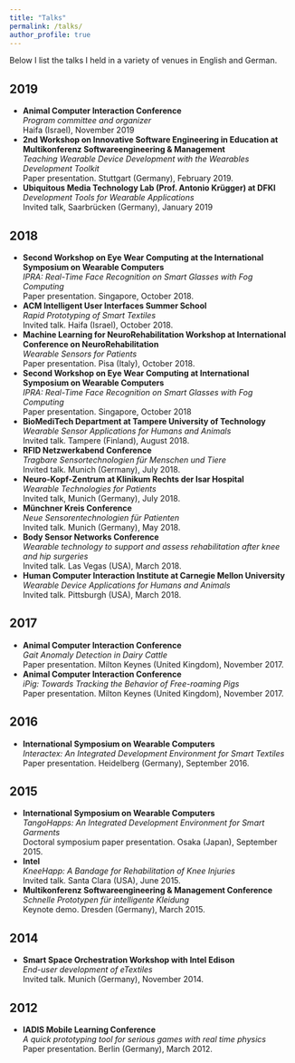 ```yaml
---
title: "Talks"
permalink: /talks/
author_profile: true
---
```

Below I list the talks I held in a variety of venues in English and German.

## 2019
* **Animal Computer Interaction Conference** <br> *Program committee and organizer* <br> Haifa (Israel), November 2019
* **2nd Workshop on Innovative Software Engineering in Education at Multikonferenz Softwareengineering & Management** <br> *Teaching Wearable Device Development with the Wearables Development Toolkit* <br> Paper presentation. Stuttgart (Germany), February 2019.
* **Ubiquitous Media Technology Lab (Prof. Antonio Krügger) at DFKI** <br> *Development Tools for Wearable Applications* <br> Invited talk, Saarbrücken (Germany), January 2019

## 2018
* **Second Workshop on Eye Wear Computing at the International Symposium on Wearable Computers** <br> *IPRA: Real-Time Face Recognition on Smart Glasses with Fog Computing* <br> Paper presentation. Singapore, October 2018.
* **ACM Intelligent User Interfaces Summer School** <br> *Rapid Prototyping of Smart Textiles* <br> Invited talk. Haifa (Israel), October 2018.
* **Machine Learning for NeuroRehabilitation Workshop at International Conference on NeuroRehabilitation** <br> *Wearable Sensors for Patients* <br> Paper presentation. Pisa (Italy), October 2018.
* **Second Workshop on Eye Wear Computing at International Symposium on Wearable Computers** <br> *IPRA: Real-Time Face Recognition on Smart Glasses with Fog Computing* <br> Paper presentation. Singapore, October 2018
* **BioMediTech Department at Tampere University of Technology** <br> *Wearable Sensor Applications for Humans and Animals* <br> Invited talk. Tampere (Finland), August 2018.
* **RFID Netzwerkabend Conference** <br> *Tragbare Sensortechnologien für Menschen und Tiere* <br> Invited talk. Munich (Germany), July 2018.
* **Neuro-Kopf-Zentrum at Klinikum Rechts der Isar Hospital** <br> *Wearable Technologies for Patients* <br> Invited talk, Munich (Germany), July 2018.
* **Münchner Kreis Conference** <br> *Neue Sensorentechnologien für Patienten* <br> Invited talk. Munich (Germany), May 2018.
* **Body Sensor Networks Conference** <br> *Wearable technology to support and assess rehabilitation after knee and hip surgeries* <br> Invited talk. Las Vegas (USA), March 2018.
* **Human Computer Interaction Institute at Carnegie Mellon University** <br> *Wearable Device Applications for Humans and Animals* <br> Invited talk. Pittsburgh (USA), March 2018.

## 2017

* **Animal Computer Interaction Conference** <br> *Gait Anomaly Detection in Dairy Cattle* <br> Paper presentation. Milton Keynes (United Kingdom), November 2017.
* **Animal Computer Interaction Conference** <br> *iPig: Towards Tracking the Behavior of Free-roaming Pigs* <br> Paper presentation. Milton Keynes (United Kingdom), November 2017.

## 2016
* **International Symposium on Wearable Computers** <br> *Interactex: An Integrated Development Environment for Smart Textiles* <br> Paper presentation. Heidelberg (Germany), September 2016.

## 2015
* **International Symposium on Wearable Computers** <br> *TangoHapps: An Integrated Development Environment for Smart Garments* <br> Doctoral symposium paper presentation. Osaka (Japan), September 2015.
* **Intel** <br> *KneeHapp: A Bandage for Rehabilitation of Knee Injuries* <br> Invited talk. Santa Clara (USA), June 2015.
* **Multikonferenz Softwareengineering & Management Conference** <br> *Schnelle Prototypen für intelligente Kleidung* <br> Keynote demo. Dresden (Germany), March 2015.

## 2014

* **Smart Space Orchestration Workshop with Intel Edison** <br> *End-user development of eTextiles* <br> Invited talk. Munich (Germany), November 2014.

## 2012
* **IADIS Mobile Learning Conference** <br >*A quick prototyping tool for serious games with real time physics* <br> Paper presentation. Berlin (Germany), March 2012.
